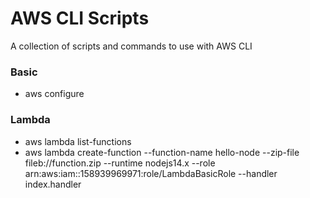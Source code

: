 # AWS CLI Scripts

A collection of scripts and commands to use with AWS CLI

### Basic

- aws configure

### Lambda 

- aws lambda list-functions
- aws lambda create-function --function-name hello-node --zip-file fileb://function.zip --runtime nodejs14.x --role arn:aws:iam::158939969971:role/LambdaBasicRole --handler index.handler
